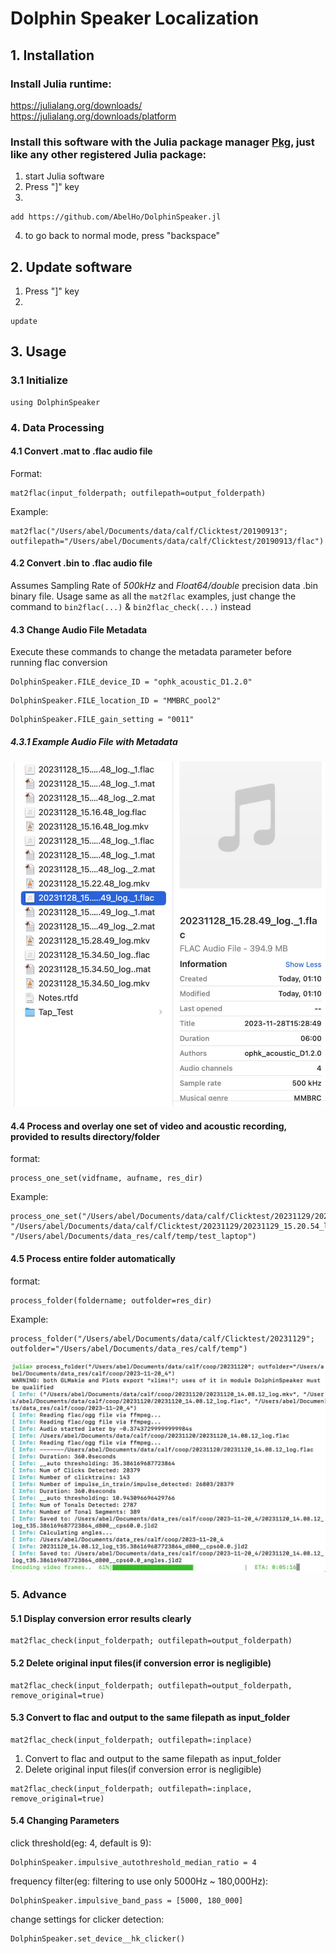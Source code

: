# Dolphin Speaker Localization
<!--- 
[![Stable](https://img.shields.io/badge/docs-stable-blue.svg)](https://juliaci.github.io/PkgTemplates.jl/stable)
[![Dev](https://img.shields.io/badge/docs-dev-blue.svg)](https://juliaci.github.io/PkgTemplates.jl/dev)
[![CI](https://github.com/JuliaCI/PkgTemplates.jl/actions/workflows/CI.yml/badge.svg?branch=master)](https://github.com/JuliaCI/PkgTemplates.jl/actions/workflows/CI.yml?query=branch%3Amaster)
[![Codecov](https://codecov.io/gh/JuliaCI/PkgTemplates.jl/branch/master/graph/badge.svg?token=WsGRSymBmZ)](https://codecov.io/gh/JuliaCI/PkgTemplates.jl)
[![Code Style: Blue](https://img.shields.io/badge/code%20style-blue-4495d1.svg)](https://github.com/invenia/BlueStyle)
[![ColPrac: Contributor Guide on Collaborative Practices for Community Packages](https://img.shields.io/badge/ColPrac-Contributor%20Guide-blueviolet)](https://github.com/SciML/ColPrac)

**PkgTemplates creates new Julia packages in an easy, repeatable, and customizable way.**
--->
## 1. Installation
### Install Julia runtime:  
https://julialang.org/downloads/  
https://julialang.org/downloads/platform

### Install this software with the Julia package manager [Pkg](https://pkgdocs.julialang.org/), just like any other registered Julia package:
1. start Julia software
1. Press "]" key
1.
```
add https://github.com/AbelHo/DolphinSpeaker.jl
```
4. to go back to normal mode, press "backspace"

## 2. Update software
1. Press "]" key
2.
```
update
```
<div style="page-break-after: always;"></div>

## 3. Usage
### 3.1 Initialize
```
using DolphinSpeaker
```

### 4. Data Processing

#### 4.1 Convert .mat to .flac audio file
Format:
```
mat2flac(input_folderpath; outfilepath=output_folderpath)
```
Example:
```
mat2flac("/Users/abel/Documents/data/calf/Clicktest/20190913"; outfilepath="/Users/abel/Documents/data/calf/Clicktest/20190913/flac")
```

#### 4.2 Convert .bin to .flac audio file
Assumes Sampling Rate of _500kHz_ and _Float64/double_ precision data .bin binary file. 
Usage same as all the ```mat2flac``` examples, just change the command to ```bin2flac(...)``` & ```bin2flac_check(...)``` instead

#### 4.3 Change Audio File Metadata
Execute these commands to change the metadata parameter before running flac conversion
```
DolphinSpeaker.FILE_device_ID = "ophk_acoustic_D1.2.0"
```
```
DolphinSpeaker.FILE_location_ID = "MMBRC_pool2"
```
```
DolphinSpeaker.FILE_gain_setting = "0011"
```
<div style="page-break-after: always;"></div>

##### 4.3.1 Example Audio File with Metadata
![example_audio-metadata.jpg](img/example_audio-metadata.jpg)

<div style="page-break-after: always;"></div>

#### 4.4 Process and overlay one set of video and acoustic recording, provided to results directory/folder
format:
```
process_one_set(vidfname, aufname, res_dir)
```
Example:
```
process_one_set("/Users/abel/Documents/data/calf/Clicktest/20231129/20231129_15.20.54_log.mkv", "/Users/abel/Documents/data/calf/Clicktest/20231129/20231129_15.20.54_log.flac", "/Users/abel/Documents/data_res/calf/temp/test_laptop")
```

#### 4.5 Process entire folder automatically
format:
```
process_folder(foldername; outfolder=res_dir)
```
Example:
```
process_folder("/Users/abel/Documents/data/calf/Clicktest/20231129"; outfolder="/Users/abel/Documents/data_res/calf/temp")
```
![process_folder](img/process_folder.jpg)
<div style="page-break-after: always;"></div>

### 5. Advance
#### 5.1 Display conversion error results clearly
```
mat2flac_check(input_folderpath; outfilepath=output_folderpath)
```

#### 5.2 Delete original input files(if conversion error is negligible)
```
mat2flac_check(input_folderpath; outfilepath=output_folderpath, remove_original=true)
```

#### 5.3 Convert to flac and output to the same filepath as input_folder
```
mat2flac_check(input_folderpath; outfilepath=:inplace)
```
1. Convert to flac and output to the same filepath as input_folder
2. Delete original input files(if conversion error is negligible)
```
mat2flac_check(input_folderpath; outfilepath=:inplace, remove_original=true)
```

#### 5.4 Changing Parameters
click threshold(eg: 4, default is 9):
```
DolphinSpeaker.impulsive_autothreshold_median_ratio = 4
```
frequency filter(eg: filtering to use only 5000Hz ~ 180,000Hz):
```
DolphinSpeaker.impulsive_band_pass = [5000, 180_000]
```

change settings for clicker detection:
```
DolphinSpeaker.set_device__hk_clicker()
```




